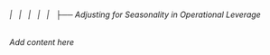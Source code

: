 ###### |   |   |   |   |   ├── Adjusting for Seasonality in Operational Leverage

*Add content here*